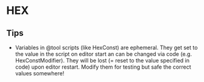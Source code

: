 # HEX

## Tips
- Variables in @tool scripts (like HexConst) are ephemeral. They get set to the value in the script on editor start an can be changed via code (e.g. HexConstModifier). They will be lost (= reset to the value specified in code) upon editor restart. Modify them for testing but safe the correct values somewhere!

